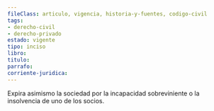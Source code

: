```yaml
---
fileClass: articulo, vigencia, historia-y-fuentes, codigo-civil
tags:
- derecho-civil
- derecho-privado
estado: vigente
tipo: inciso
libro:
titulo:
parrafo:
corriente-juridica:
---
```

Expira asimismo la sociedad por la incapacidad sobreviniente o la insolvencia de uno de los socios.